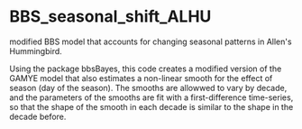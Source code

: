 # BBS_seasonal_shift_ALHU
modified BBS model that accounts for changing seasonal patterns in Allen's Hummingbird.

Using the package bbsBayes, this code creates a modified version of the GAMYE model that also estimates a non-linear smooth for the effect of season (day of the season). 
The smooths are allowwed to vary by decade, and the parameters of the smooths are fit with a first-difference time-series, so that the shape of the smooth in each decade is similar to the shape in the decade before. 

